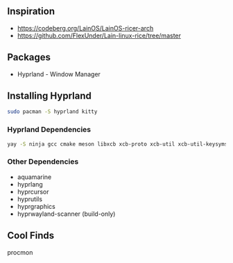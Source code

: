 ## Inspiration
- https://codeberg.org/LainOS/LainOS-ricer-arch
- https://github.com/FlexUnder/Lain-linux-rice/tree/master

## Packages
- Hyprland - Window Manager


## Installing Hyprland
```bash
sudo pacman -S hyprland kitty
```

### Hyprland Dependencies
```bash
yay -S ninja gcc cmake meson libxcb xcb-proto xcb-util xcb-util-keysyms libxfixes libx11 libxcomposite libxrender libxcursor pixman wayland-protocols cairo pango libxkbcommon xcb-util-wm xorg-xwayland libinput libliftoff libdisplay-info cpio tomlplusplus hyprlang-git hyprcursor-git hyprwayland-scanner-git xcb-util-errors hyprutils-git glaze hyprgraphics-git
```

### Other Dependencies
- aquamarine
- hyprlang
- hyprcursor
- hyprutils
- hyprgraphics
- hyprwayland-scanner (build-only)

## Cool Finds
procmon
